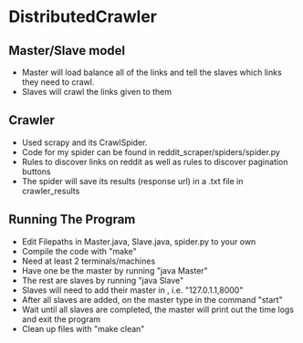 # DistributedCrawler

## Master/Slave model
 - Master will load balance all of the links and tell the slaves which links they need to crawl. 
 - Slaves will crawl the links given to them

## Crawler
 - Used scrapy and its CrawlSpider.
 - Code for my spider can be found in reddit_scraper/spiders/spider.py 
 - Rules to discover links on reddit as well as rules to discover pagination buttons
 - The spider will save its results (response url) in a .txt file in crawler_results
 
## Running The Program
 - Edit Filepaths in Master.java, Slave.java, spider.py to your own
 - Compile the code with "make"
 - Need at least 2 terminals/machines
 - Have one be the master by running "java Master"
 - The rest are slaves by running "java Slave"
 - Slaves will need to add their master in <master ip>,<master port number> i.e. "127.0.1.1,8000"
 - After all slaves are added, on the master type in the command "start"
 - Wait until all slaves are completed, the master will print out the time logs and exit the program
 - Clean up files with "make clean"
